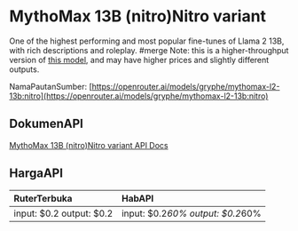 # MythoMax 13B (nitro)Nitro variant

One of the highest performing and most popular fine-tunes of Llama 2 13B, with rich descriptions and roleplay. #merge
Note: this is a higher-throughput version of [this model](/models/gryphe/mythomax-l2-13b), and may have higher prices and slightly different outputs.

NamaPautanSumber: [https://openrouter.ai/models/gryphe/mythomax-l2-13b:nitro](https://openrouter.ai/models/gryphe/mythomax-l2-13b:nitro)

## DokumenAPI

[MythoMax 13B (nitro)Nitro variant API Docs](../apis/kl/MythoMax_13B_(nitro)Nitro_variant.md)

## HargaAPI

| RuterTerbuka | HabAPI |
|:---|:---|
| input: $0.2 output: $0.2 | input: $0.2*60% output: $0.2*60% |
